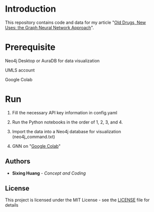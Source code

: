

# Introduction
  

This repository contains code and data for my article "[Old Drugs, New Uses: the Graph Neural Network Approach](https://medium.com/@dgg32/old-drugs-new-uses-the-graph-neural-network-approach-294a1544d083)". 



# Prerequisite

Neo4j Desktop or AuraDB for data visualization

UMLS account

Google Colab
  

# Run

1. Fill the necessary API key information in config.yaml

2. Run the Python notebooks in the order of 1, 2, 3, and 4. 
  
3. Import the data into a Neo4j database for visualization (neo4j_command.txt)

4. GNN on "[Google Colab](https://colab.research.google.com/drive/1rP1Io6x3Y88TdYZci4v7tgMxegvaeklg?usp=sharing)"



## Authors

  

*  **Sixing Huang** - *Concept and Coding*

  

## License

  

This project is licensed under the MIT License - see the [LICENSE](LICENSE) file for details
